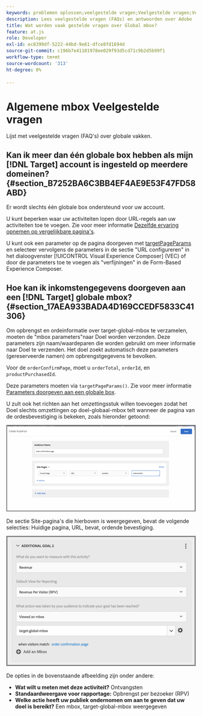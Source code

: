 ```yaml
---
keywords: problemen oplossen;veelgestelde vragen;Veelgestelde vragen;Veelgestelde vragen;Algemene vragen;globaal;globale mbox
description: Lees veelgestelde vragen (FAQs) en antwoorden over Adobe [!DNL Target] globale vakken.
title: Wat worden vaak gestelde vragen over Global mbox?
feature: at.js
role: Developer
exl-id: ec8399df-5222-44bd-9e61-dfce8fd1694d
source-git-commit: c196b7e41101978ee029f93d5cd71c9b2d5b99f1
workflow-type: tm+mt
source-wordcount: '313'
ht-degree: 0%

---
```


# Algemene mbox Veelgestelde vragen

Lijst met veelgestelde vragen (FAQ&#39;s) over globale vakken.

## Kan ik meer dan één globale box hebben als mijn [!DNL Target] account is ingesteld op meerdere domeinen? {#section_B7252BA6C3BB4EF4AE9E53F47FD58ABD}

Er wordt slechts één globale box ondersteund voor uw account.

U kunt beperken waar uw activiteiten lopen door URL-regels aan uw activiteiten toe te voegen. Zie voor meer informatie [Dezelfde ervaring opnemen op vergelijkbare pagina&#39;s](/help/main/c-experiences/c-visual-experience-composer/temtest.md#task_2539D51A18044F82B0D9895636546781).

U kunt ook een parameter op de pagina doorgeven met [targetPageParams](https://developer.adobe.com/target/implement/client-side/atjs/atjs-functions/targetpageparams/) en selecteer vervolgens de parameters in de sectie &quot;URL configureren&quot; in het dialoogvenster [!UICONTROL Visual Experience Composer] (VEC) of door de parameters toe te voegen als &quot;verfijningen&quot; in de Form-Based Experience Composer.

## Hoe kan ik inkomstengegevens doorgeven aan een [!DNL Target] globale mbox? {#section_17AEA933BADA4D169CCEDF5833C41306}

Om opbrengst en ordeinformatie over target-global-mbox te verzamelen, moeten de &quot;mbox parameters&quot;naar Doel worden verzonden. Deze parameters zijn naam/waardeparen die worden gebruikt om meer informatie naar Doel te verzenden. Het doel zoekt automatisch deze parameters (gereserveerde namen) om opbrengstgegevens te bevolken.

Voor de `orderConfirmPage`, moet u `orderTotal`, `orderId`, en `productPurchasedId`.

Deze parameters moeten via `targetPageParams()`. Zie voor meer informatie [Parameters doorgeven aan een globale box](https://developer.adobe.com/target/implement/client-side/atjs/global-mbox/pass-parameters-to-global-mbox/).

U zult ook het richten aan het omzettingsstuk willen toevoegen zodat het Doel slechts omzettingen op doel-globaal-mbox telt wanneer de pagina van de ordesbevestiging is bekeken, zoals hieronder getoond:

![](assets/revenue1.png)

De sectie Site-pagina&#39;s die hierboven is weergegeven, bevat de volgende selecties: Huidige pagina, URL, bevat, ordende bevestiging.

![](assets/revenue2.png)

De opties in de bovenstaande afbeelding zijn onder andere:

* **Wat wilt u meten met deze activiteit?** Ontvangsten
* **Standaardweergave voor rapportage:** Opbrengst per bezoeker (RPV)
* **Welke actie heeft uw publiek ondernomen om aan te geven dat uw doel is bereikt?** Een mbox, target-global-mbox weergegeven
